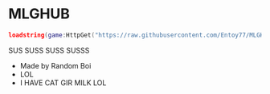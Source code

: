 # MLGHUB
```lua
loadstring(game:HttpGet("https://raw.githubusercontent.com/Entoy77/MLGHUB/main/load.lua", true))()
```

SUS
SUSS
SUSS
SUSSS

- Made by Random Boi
- LOL
- I HAVE CAT GIR MILK LOL

